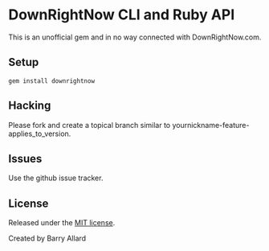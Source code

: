 DownRightNow CLI and Ruby API
=============================

This is an unofficial gem and in no way connected with DownRightNow.com.

Setup
-----
    gem install downrightnow

Hacking
-------
Please fork and create a topical branch similar to yournickname-feature-applies_to_version.

Issues
------
Use the github issue tracker.

License
-------

Released under the [MIT license](http://www.opensource.org/licenses/mit-license.php).

Created by Barry Allard

